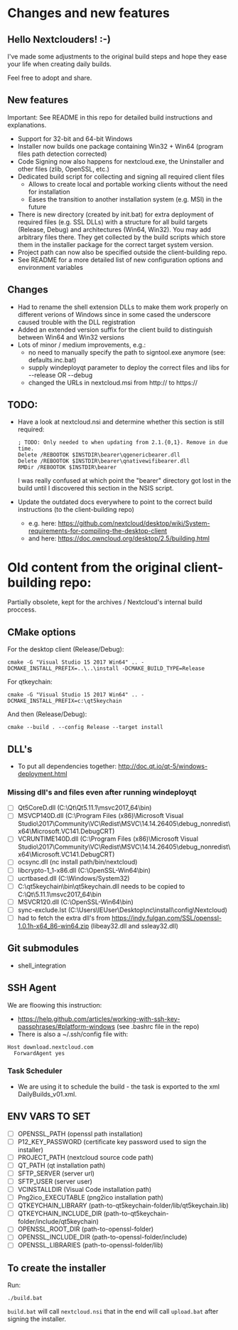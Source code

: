 # Changes and new features

## Hello Nextclouders! :-)

I've made some adjustments to the original build steps and hope they ease your life when creating
daily builds.

Feel free to adopt and share.

## New features

Important: See README in this repo for detailed build instructions and explanations.

- Support for 32-bit and 64-bit Windows
- Installer now builds one package containing Win32 + Win64 (program files path detection corrected)
- Code Signing now also happens for nextcloud.exe, the Uninstaller and other files (zlib, OpenSSL, etc.)
- Dedicated build script for collecting and signing all required client files
  - Allows to create local and portable working clients without the need for installation
  - Eases the transition to another installation system (e.g. MSI) in the future
- There is new directory (created by init.bat) for extra deployment of required files (e.g. SSL DLLs)
  with a structure for all build targets (Release, Debug) and architectures (Win64, Win32).
  You may add arbitrary files there. They get collected by the build scripts which store them in
  the installer package for the correct target system version.
- Project path can now also be specified outside the client-building repo.
- See README for a more detailed list of new configuration options and environment variables

## Changes

- Had to rename the shell extension DLLs to make them work properly on different verions of Windows since
  in some cased the underscore caused trouble with the DLL registration
- Added an extended version suffix for the client build to distinguish between Win64 and Win32 versions
- Lots of minor / medium improvements, e.g.:
  - no need to manually specify the path to signtool.exe anymore (see: defaults.inc.bat)
  - supply windeployqt parameter to deploy the correct files and libs for --release OR --debug
  - changed the URLs in nextcloud.msi from http:// to https://

## TODO:

- Have a look at nextcloud.nsi and determine whether this section is still required:

      ; TODO: Only needed to when updating from 2.1.{0,1}. Remove in due time.
      Delete /REBOOTOK $INSTDIR\bearer\qgenericbearer.dll
      Delete /REBOOTOK $INSTDIR\bearer\qnativewifibearer.dll
      RMDir /REBOOTOK $INSTDIR\bearer

  I was really confused at which point the "bearer" directory got lost in the build until I discovered
  this section in the NSIS script.

- Update the outdated docs everywhere to point to the correct build instructions (to the client-building repo)
  - e.g. here: https://github.com/nextcloud/desktop/wiki/System-requirements-for-compiling-the-desktop-client
  - and here: https://doc.owncloud.org/desktop/2.5/building.html

# Old content from the original client-building repo:

Partially obsolete, kept for the archives / Nextcloud's internal build proccess.

## CMake options

For the desktop client (Release/Debug):
```
cmake -G "Visual Studio 15 2017 Win64" .. -DCMAKE_INSTALL_PREFIX=..\..\install -DCMAKE_BUILD_TYPE=Release
```

For qtkeychain:
```
cmake -G "Visual Studio 15 2017 Win64" .. -DCMAKE_INSTALL_PREFIX=c:\qt5keychain
```
And then (Release/Debug):
```
cmake --build . --config Release --target install
```

## DLL's
- To put all dependencies together: http://doc.qt.io/qt-5/windows-deployment.html

### Missing dll's and files even after running windeployqt
- [ ] Qt5CoreD.dll (C:\Qt\Qt5.11.1\msvc2017_64\bin)
- [ ] MSVCP140D.dll (C:\Program Files (x86)\Microsoft Visual Studio\2017\Community\VC\Redist\MSVC\14.14.26405\debug_nonredist\x64\Microsoft.VC141.DebugCRT)
- [ ] VCRUNTIME140D.dll (C:\Program Files (x86)\Microsoft Visual Studio\2017\Community\VC\Redist\MSVC\14.14.26405\debug_nonredist\x64\Microsoft.VC141.DebugCRT)
- [ ] ocsync.dll (nc install path/bin/nextcloud)
- [ ] libcrypto-1_1-x86.dll (C:\OpenSSL-Win64\bin)
- [ ] ucrtbased.dll (C:\Windows/System32)
- [ ] C:\qt5keychain\bin\qt5keychain.dll needs to be copied to C:\Qt\5.11.1\msvc2017_64\bin
- [ ] MSVCR120.dll (C:\OpenSSL-Win64\bin)
- [ ] sync-exclude.lst (C:\Users\IEUser\Desktop\nc\install\config\Nextcloud)
- [ ] had to fetch the extra dll's from https://indy.fulgan.com/SSL/openssl-1.0.1h-x64_86-win64.zip (libeay32.dll and ssleay32.dll)

## Git submodules
- shell_integration

## SSH Agent
We are floowing this instruction:
- https://help.github.com/articles/working-with-ssh-key-passphrases/#platform-windows (see .bashrc file in the repo)
- There is also a ~/.ssh/config file with:
```
Host download.nextcloud.com
  ForwardAgent yes
```

### Task Scheduler
- We are using it to schedule the build - the task is exported to the xml DailyBuilds_v01.xml.

## ENV VARS TO SET
- [ ] OPENSSL_PATH (openssl path installation)
- [ ] P12_KEY_PASSWORD (certificate key password used to sign the installer)
- [ ] PROJECT_PATH (nextcloud source code path)
- [ ] QT_PATH (qt installation path)
- [ ] SFTP_SERVER (server url)
- [ ] SFTP_USER (server user)
- [ ] VCINSTALLDIR (Visual Code installation path)
- [ ] Png2ico_EXECUTABLE (png2ico installation path)
- [ ] QTKEYCHAIN_LIBRARY (path-to-qt5keychain-folder/lib/qt5keychain.lib)
- [ ] QTKEYCHAIN_INCLUDE_DIR (path-to-qt5keychain-folder/include/qt5keychain)
- [ ] OPENSSL_ROOT_DIR (path-to-openssl-folder) 
- [ ] OPENSSL_INCLUDE_DIR (path-to-openssl-folder/include)
- [ ] OPENSSL_LIBRARIES (path-to-openssl-folder/lib)

## To create the installer

Run: 
```
./build.bat 
```
```build.bat``` will call ```nextcloud.nsi``` that in the end will call ```upload.bat``` after signing the installer.

